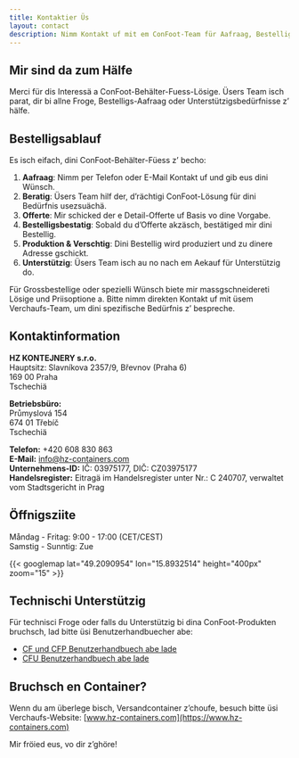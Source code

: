 ```yaml
---
title: Kontaktier Üs
layout: contact
description: Nimm Kontakt uf mit em ConFoot-Team für Aafraag, Bestellig und Unterstützig.
---
```


## Mir sind da zum Hälfe

Merci für dis Interessä a ConFoot-Behälter-Fuess-Lösige. Üsers Team isch parat, dir bi allne Froge, Bestelligs-Aafraag oder Unterstützigsbedürfnisse z’ hälfe.

## Bestelligsablauf

Es isch eifach, dini ConFoot-Behälter-Füess z’ becho:

1. **Aafraag**: Nimm per Telefon oder E-Mail Kontakt uf und gib eus dini Wünsch.
2. **Beratig**: Üsers Team hilf der, d’rächtigi ConFoot-Lösung für dini Bedürfnis usezsuächä.
3. **Offerte**: Mir schicked der e Detail-Offerte uf Basis vo dine Vorgabe.
4. **Bestelligsbestatig**: Sobald du d’Offerte akzäsch, bestätiged mir dini Bestellig.
5. **Produktion & Verschtig**: Dini Bestellig wird produziert und zu dinere Adresse gschickt.
6. **Unterstützig**: Üsers Team isch au no nach em Aekauf für Unterstützig do.

Für Grossbestellige oder spezielli Wünsch biete mir massgschneidereti Lösige und Priisoptione a. Bitte nimm direkten Kontakt uf mit üsem Verchaufs-Team, um dini spezifische Bedürfnis z’ bespreche.

## Kontaktinformation

**HZ KONTEJNERY s.r.o.**  
Hauptsitz: Slavníkova 2357/9, Břevnov (Praha 6)  
169 00 Praha  
Tschechiä

**Betriebsbüro:**  
Průmyslová 154  
674 01 Třebíč  
Tschechiä

**Telefon:** +420 608 830 863  
**E-Mail:** [info@hz-containers.com](mailto:info@hz-containers.com)  
**Unternehmens-ID:** IČ: 03975177, DIČ: CZ03975177  
**Handelsregister:** Eitragä im Handelsregister unter Nr.: C 240707, verwaltet vom Stadtsgericht in Prag

## Öffnigsziite

Måndag - Fritag: 9:00 - 17:00 (CET/CEST)  
Samstig - Sunntig: Zue

{{< googlemap lat="49.2090954" lon="15.8932514" height="400px" zoom="15" >}}

## Technischi Unterstützig

Für technisci Froge oder falls du Unterstützig bi dina ConFoot-Produkten bruchsch, lad bitte üsi Benutzerhandbuecher abe:
- [CF und CFP Benutzerhandbuech abe lade](/wp-content/confoot_navod-k-pouziti_CZ.pdf)
- [CFU Benutzerhandbuech abe lade](/wp-content/confoot_CFU_navod-k-pouziti_CZ.pdf)

## Bruchsch en Container?

Wenn du am überlege bisch, Versandcontainer z’choufe, besuch bitte üsi Verchaufs-Website:
[www.hz-containers.com](https://www.hz-containers.com)

Mir fröied eus, vo dir z’ghöre!